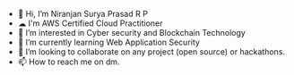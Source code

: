 - 👋 Hi, I’m Niranjan Surya Prasad R P
- ☁  I'm AWS Certified Cloud Practitioner
- 👀 I’m interested in Cyber security and Blockchain Technology
- 🌱 I’m currently learning Web Application Security
- 💞️ I’m looking to collaborate on any project (open source) or hackathons.
- 📫 How to reach me on dm.

<!---
NiranjanJoker/NiranjanJoker is a ✨ special ✨ repository because its `README.md` (this file) appears on your GitHub profile.
You can click the Preview link to take a look at your changes.
--->
